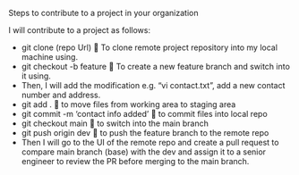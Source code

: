 Steps to contribute to a project in your organization 

I will contribute to a project as follows:
- git clone (repo Url)  To clone remote project repository into my local machine using.
- git checkout -b feature  To create a new feature branch and switch into it using.
- Then, I will add the modification e.g. “vi contact.txt”, add a new contact number and address.
- git add .  to move files from working area to staging area
- git commit -m ‘contact info added’  to commit files into local repo 
- git checkout main  to switch into the main branch
- git push origin dev  to push the feature branch to the remote repo
- Then I will go to the UI of the remote repo and create a pull request to compare main branch (base) with the dev and assign it to a senior engineer to review the PR before merging to the main branch.
